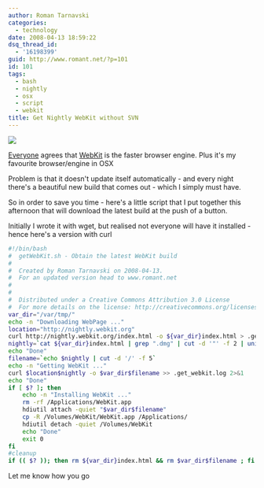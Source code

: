 ```yaml
---
author: Roman Tarnavski
categories:
  - technology
date: 2008-04-13 18:59:22
dsq_thread_id:
  - '16198399'
guid: http://www.romant.net/?p=101
id: 101
tags:
  - bash
  - nightly
  - osx
  - script
  - webkit
title: Get Nightly WebKit without SVN
---
```


![](/images/2008/04/webkit-icon.png)

[Everyone](http://blogs.computerworld.com/safari_is_about_to_get_crazy_fast) agrees that [WebKit](http://www.webkit.org/) is the faster browser engine. Plus it's my favourite browser/engine in OSX

Problem is that it doesn't update itself automatically - and every night there's a beautiful new build that comes out - which I simply must have.

So in order to save you time - here's a little script that I put together this afternoon that will download the latest build at the push of a button.

Initially I wrote it with wget, but realised not everyone will have it installed - hence here's a version with curl
  
```sh
#!/bin/bash
#  getWebKit.sh - Obtain the latest WebKit build
#
#  Created by Roman Tarnavski on 2008-04-13.
#  For an updated version head to www.romant.net
#
#
#  Distributed under a Creative Commons Attribution 3.0 License
#  For more details on the license: http://creativecommons.org/licenses/by/3.0/
var_dir="/var/tmp/"
echo -n "Downloading WebPage ..."
location="http://nightly.webkit.org"
curl http://nightly.webkit.org/index.html -o ${var_dir}index.html > .get_webkit.log 2>&1
nightly=`cat ${var_dir}index.html | grep ".dmg" | cut -d '"' -f 2 | uniq`
echo "Done"
filename=`echo $nightly | cut -d '/' -f 5`
echo -n "Getting WebKit ..."
curl $location$nightly -o $var_dir$filename >> .get_webkit.log 2>&1
echo "Done"
if [ $? ]; then
	echo -n "Installing WebKit ..."
	rm -rf /Applications/WebKit.app
	hdiutil attach -quiet "$var_dir$filename"
	cp -R /Volumes/WebKit/WebKit.app /Applications/
	hdiutil detach -quiet /Volumes/WebKit
	echo "Done"
	exit 0
fi
#cleanup
if (( $? )); then rm ${var_dir}index.html && rm $var_dir$filename ; fi
```

Let me know how you go

 